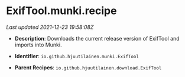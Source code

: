 # ExifTool.munki.recipe

_Last updated 2021-12-23 19:58:08Z_

- **Description**: Downloads the current release version of ExifTool and imports into Munki.

- **Identifier**: `io.github.hjuutilainen.munki.ExifTool`

- **Parent Recipes**: `io.github.hjuutilainen.download.ExifTool`